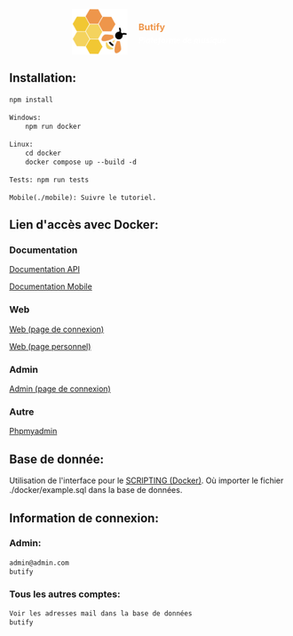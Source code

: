 <div style="display: flex; justify-content: center; text-align: left; margin-top: 20px">
    <img src="./docker/web/images/logos/logoButify.png" width="100" style="margin-right: 20px;">
    <div>
        <h3 style="margin-bottom: 5px; color: #EE964B">Butify</h3>
        <h5 style="margin: 0; color: white">Plateforme de musique</h5>
    </div>
</div>

## Installation:

    npm install

    Windows:
        npm run docker

    Linux:
        cd docker
        docker compose up --build -d

    Tests: npm run tests

    Mobile(./mobile): Suivre le tutoriel.

## Lien d'accès avec Docker:

### Documentation

[Documentation API](http://localhost:8084/docs/api/index.html)

[Documentation Mobile](http://localhost:8084/docs/mobile/index.html)

### Web

[Web (page de connexion)](http://localhost:8080/web/login.php)

[Web (page personnel)](http://localhost:8080/web/home)

### Admin

[Admin (page de connexion)](http://localhost:8080/web/admin/login.php)

### Autre

[Phpmyadmin](http://localhost:8083)

## Base de donnée:

Utilisation de l'interface pour le [SCRIPTING (Docker)](http://localhost:8080/web/scripting/index.php). Où importer le fichier ./docker/example.sql dans la base de données.

## Information de connexion:

### Admin:

    admin@admin.com
    butify

### Tous les autres comptes:

    Voir les adresses mail dans la base de données
    butify
